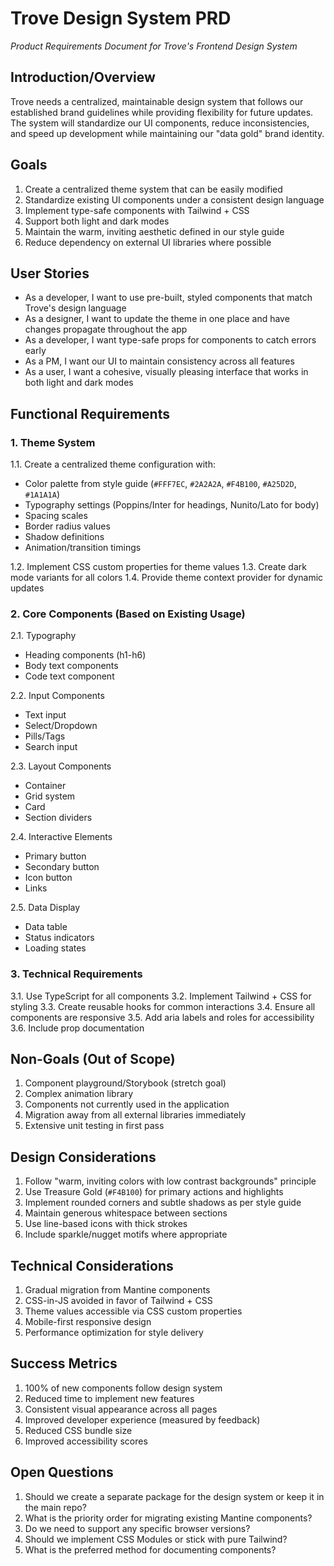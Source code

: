 # Trove Design System PRD
_Product Requirements Document for Trove's Frontend Design System_

## Introduction/Overview
Trove needs a centralized, maintainable design system that follows our established brand guidelines while providing flexibility for future updates. The system will standardize our UI components, reduce inconsistencies, and speed up development while maintaining our "data gold" brand identity.

## Goals
1. Create a centralized theme system that can be easily modified
2. Standardize existing UI components under a consistent design language
3. Implement type-safe components with Tailwind + CSS
4. Support both light and dark modes
5. Maintain the warm, inviting aesthetic defined in our style guide
6. Reduce dependency on external UI libraries where possible

## User Stories
- As a developer, I want to use pre-built, styled components that match Trove's design language
- As a designer, I want to update the theme in one place and have changes propagate throughout the app
- As a developer, I want type-safe props for components to catch errors early
- As a PM, I want our UI to maintain consistency across all features
- As a user, I want a cohesive, visually pleasing interface that works in both light and dark modes

## Functional Requirements

### 1. Theme System
1.1. Create a centralized theme configuration with:
- Color palette from style guide (`#FFF7EC`, `#2A2A2A`, `#F4B100`, `#A25D2D`, `#1A1A1A`)
- Typography settings (Poppins/Inter for headings, Nunito/Lato for body)
- Spacing scales
- Border radius values
- Shadow definitions
- Animation/transition timings

1.2. Implement CSS custom properties for theme values
1.3. Create dark mode variants for all colors
1.4. Provide theme context provider for dynamic updates

### 2. Core Components (Based on Existing Usage)
2.1. Typography
- Heading components (h1-h6)
- Body text components
- Code text component

2.2. Input Components
- Text input
- Select/Dropdown
- Pills/Tags
- Search input

2.3. Layout Components
- Container
- Grid system
- Card
- Section dividers

2.4. Interactive Elements
- Primary button
- Secondary button
- Icon button
- Links

2.5. Data Display
- Data table
- Status indicators
- Loading states

### 3. Technical Requirements
3.1. Use TypeScript for all components
3.2. Implement Tailwind + CSS for styling
3.3. Create reusable hooks for common interactions
3.4. Ensure all components are responsive
3.5. Add aria labels and roles for accessibility
3.6. Include prop documentation

## Non-Goals (Out of Scope)
1. Component playground/Storybook (stretch goal)
2. Complex animation library
3. Components not currently used in the application
4. Migration away from all external libraries immediately
5. Extensive unit testing in first pass

## Design Considerations
1. Follow "warm, inviting colors with low contrast backgrounds" principle
2. Use Treasure Gold (`#F4B100`) for primary actions and highlights
3. Implement rounded corners and subtle shadows as per style guide
4. Maintain generous whitespace between sections
5. Use line-based icons with thick strokes
6. Include sparkle/nugget motifs where appropriate

## Technical Considerations
1. Gradual migration from Mantine components
2. CSS-in-JS avoided in favor of Tailwind + CSS
3. Theme values accessible via CSS custom properties
4. Mobile-first responsive design
5. Performance optimization for style delivery

## Success Metrics
1. 100% of new components follow design system
2. Reduced time to implement new features
3. Consistent visual appearance across all pages
4. Improved developer experience (measured by feedback)
5. Reduced CSS bundle size
6. Improved accessibility scores

## Open Questions
1. Should we create a separate package for the design system or keep it in the main repo?
2. What is the priority order for migrating existing Mantine components?
3. Do we need to support any specific browser versions?
4. Should we implement CSS Modules or stick with pure Tailwind?
5. What is the preferred method for documenting components? 